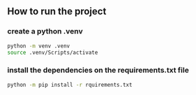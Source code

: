 ## How to run the project
### create a python .venv
```bash
python -m venv .venv
source .venv/Scripts/activate
```

### install the dependencies on the requirements.txt file
```bash
python -m pip install -r rquirements.txt
```
